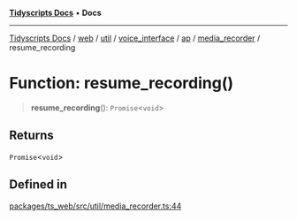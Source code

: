 [**Tidyscripts Docs**](../../../../../../../../../../../README.md) • **Docs**

***

[Tidyscripts Docs](../../../../../../../../../../../globals.md) / [web](../../../../../../../../../README.md) / [util](../../../../../../../README.md) / [voice\_interface](../../../../../README.md) / [ap](../../../README.md) / [media\_recorder](../README.md) / resume\_recording

# Function: resume\_recording()

> **resume\_recording**(): `Promise`\<`void`\>

## Returns

`Promise`\<`void`\>

## Defined in

[packages/ts\_web/src/util/media\_recorder.ts:44](https://github.com/sheunaluko/tidyscripts/blob/master/packages/ts_web/src/util/media_recorder.ts#L44)
